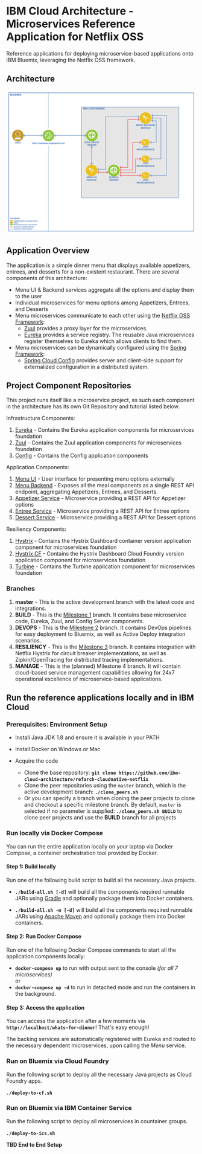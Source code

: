 # IBM Cloud Architecture - Microservices Reference Application for Netflix OSS

Reference applications for deploying microservice-based applications onto IBM Bluemix, leveraging the Netflix OSS framework.

## Architecture

  ![Application Architecture](static/imgs/wfd-arch-v1.png?raw=true)

## Application Overview

The application is a simple dinner menu that displays available appetizers, entrees, and desserts for a non-existent restaurant.  There are several components of this architecture:

- Menu UI & Backend services aggregate all the options and display them to the user
- Individual microservices for menu options among Appetizers, Entrees, and Desserts
- Menu microservices communicate to each other using the [Netflix OSS Framework](https://netflix.github.io/):
    - [Zuul](https://github.com/Netflix/zuul) provides a proxy layer for the microservices.  
    - [Eureka](https://github.com/Netflix/eureka) provides a service registry.  The reusable Java microservices register themselves to Eureka which allows clients to find them.
- Menu microservices can be dynamically configured using the [Spring Framework](https://spring.io/):
    - [Spring Cloud Config](https://cloud.spring.io/spring-cloud-config/) provides server and client-side support for externalized configuration in a distributed system.

## Project Component Repositories

This project runs itself like a microservice project, as such each component in the architecture has its own Git Repository and tutorial listed below.  

Infrastructure Components:  

1. [Eureka](https://github.com/ibm-cloud-architecture/refarch-cloudnative-netflix-eureka)  - Contains the Eureka application components for microservices foundation  
2. [Zuul](https://github.com/ibm-cloud-architecture/refarch-cloudnative-netflix-zuul)  - Contains the Zuul application components for microservices foundation  
3. [Config](https://github.com/ibm-cloud-architecture/refarch-cloudnative-spring-config) - Contains the Config application components

Application Components:  

1. [Menu UI](https://github.com/ibm-cloud-architecture/refarch-cloudnative-wfd-ui)  - User interface for presenting menu options externally  
2. [Menu Backend](https://github.com/ibm-cloud-architecture/refarch-cloudnative-wfd-menu)  - Exposes all the meal components as a single REST API endpoint, aggregating Appetizers, Entrees, and Desserts.  
3. [Appetizer Service](https://github.com/ibm-cloud-architecture/refarch-cloudnative-wfd-appetizer)  - Microservice providing a REST API for Appetizer options
4. [Entree Service](https://github.com/ibm-cloud-architecture/refarch-cloudnative-wfd-entree)  - Microservice providing a REST API for Entree options  
5. [Dessert Service](https://github.com/ibm-cloud-architecture/refarch-cloudnative-wfd-dessert)  - Microservice providing a REST API for Dessert options

Resiliency Components:

1. [Hystrix](https://github.com/ibm-cloud-architecture/refarch-cloudnative-netflix-hystrix) - Contains the Hystrix Dashboard container version application component for microservices foundation
2. [Hystrix CF](https://github.com/ibm-cloud-architecture/refarch-cloudnative-netflix-hystrix-cf) - Contains the Hystrix Dashboard Cloud Foundry version application component for microservices foundation
3. [Turbine](https://github.com/ibm-cloud-architecture/refarch-cloudnative-netflix-turbine) - Contains the Turbine application component for microservices foundation



### Branches

1.  **master** - This is the active development branch with the latest code and integrations.  
2.  **BUILD** - This is the [Milestone 1](https://github.com/ibm-cloud-architecture/refarch-cloudnative-netflix/tree/BUILD) branch.  It contains base microservice code, Eureka, Zuul, and Config Server components.
3.  **DEVOPS** - This is the [Milestone 2](https://github.com/ibm-cloud-architecture/refarch-cloudnative-netflix/tree/DEVOPS) branch.  It contains DevOps pipelines for easy deployment to Bluemix, as well as Active Deploy integration scenarios.
4.  **RESILIENCY** - This is the [Milestone 3](https://github.com/ibm-cloud-architecture/refarch-cloudnative-netflix/tree/RESILIENCY) branch.  It contains integration with Netflix Hystrix for circuit breaker implementations, as well as Zipkin/OpenTracing for distributed tracing implementations.
5.  **MANAGE** - This is the (planned) Milestone 4 branch.  It will contain cloud-based service management capabilities allowing for 24x7 operational excellence of microservice-based applications.

## Run the reference applications locally and in IBM Cloud

### Prerequisites: Environment Setup

- Install Java JDK 1.8 and ensure it is available in your PATH
- Install Docker on Windows or Mac

- Acquire the code
  - Clone the base repository:
    **`git clone https://github.com/ibm-cloud-architecture/refarch-cloudnative-netflix`**
  - Clone the peer repositories using the `master` branch, which is the active development branch:
    **`./clone_peers.sh`**
  - Or you can specify a branch when cloning the peer projects to clone and checkout a specific milestone branch.  By default, `master` is selected if no parameter is supplied:
    **`./clone_peers.sh BUILD`** to clone peer projects and use the **BUILD** branch for all projects

### Run locally via Docker Compose

You can run the entire application locally on your laptop via Docker Compose, a container orchestration tool provided by Docker.

#### Step 1: Build locally

Run one of the following build script to build all the necessary Java projects.  

-   **`./build-all.sh [-d]`** will build all the components required runnable JARs using [Gradle](https://gradle.org/) and optionally package them into Docker containers.

-   **`./build-all.sh -m [-d]`** will build all the components required runnable JARs using [Apache Maven](https://maven.apache.org/) and optionally package them into Docker containers.

#### Step 2: Run Docker Compose

Run one of the following Docker Compose commands to start all the application components locally:

  - **`docker-compose up`** to run with output sent to the console _(for all 7 microservices)_  
    or  
  - **`docker-compose up -d`** to run in detached mode and run the containers in the background.  

#### Step 3: Access the application

You can access the application after a few moments via **`http://localhost/whats-for-dinner`**!  That's easy enough!  

The backing services are automatically registered with Eureka and routed to the necessary dependent microservices, upon calling the _Menu_ service.

### Run on Bluemix via Cloud Foundry

Run the following script to deploy all the necessary Java projects as Cloud Foundry apps.

  **`./deploy-to-cf.sh`**

### Run on Bluemix via IBM Container Service

Run the following script to deploy all microservices in countainer groups.

  **`./deploy-to-ics.sh`**

**TBD End to End Setup**
